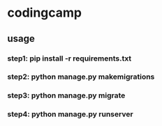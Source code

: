 # codingcamp
## usage
### step1: pip install -r requirements.txt
### step2: python manage.py makemigrations
### step3: python manage.py migrate
### step4: python manage.py runserver

